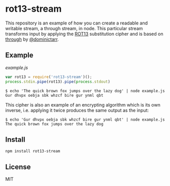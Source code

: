 # rot13-stream

This repository is an example of how you can create a readable and writable stream, a through stream, in node.
This particular stream transforms input by applying the [ROT13](http://en.wikipedia.org/wiki/ROT13)
substitution cipher and is based on [through](https://github.com/dominictarr/through) by 
[@dominictarr](https://github.com/dominictarr).

## Example
_example.js_
```js
var rot13 = require('rot13-stream')();
process.stdin.pipe(rot13).pipe(process.stdout)
```

```
$ echo 'The quick brown fox jumps over the lazy dog' | node example.js
Gur dhvpx oebja sbk whzcf bire gur ynml qbt
```

This cipher is also an example of an encrypting algorithm which is its own inverse, i.e. applying it twice produces
the same output as the input:

```
$ echo 'Gur dhvpx oebja sbk whzcf bire gur ynml qbt' | node example.js
The quick brown fox jumps over the lazy dog
```

## Install
```
npm install rot13-stream
```

## License
MIT
